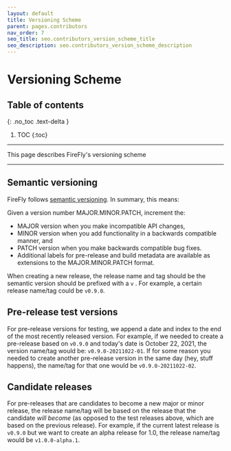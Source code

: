 ```yaml
---
layout: default
title: Versioning Scheme
parent: pages.contributors
nav_order: 7
seo_title: seo.contributors_version_scheme_title
seo_description: seo.contributors_version_scheme_description
---
```


# Versioning Scheme

## Table of contents
{: .no_toc .text-delta }

1. TOC
{:toc}

---

This page describes FireFly's versioning scheme

---

## Semantic versioning

FireFly follows [semantic versioning](https://semver.org/). In summary, this means:

Given a version number MAJOR.MINOR.PATCH, increment the:

- MAJOR version when you make incompatible API changes,
- MINOR version when you add functionality in a backwards compatible manner, and
- PATCH version when you make backwards compatible bug fixes.
- Additional labels for pre-release and build metadata are available as extensions to the MAJOR.MINOR.PATCH format.

When creating a new release, the release name and tag should be the semantic version should be prefixed with a `v` . For example, a certain release name/tag could be `v0.9.0`.

## Pre-release test versions

For pre-release versions for testing, we append a date and index to the end of the most recently released version. For example, if we needed to create a pre-release based on `v0.9.0` and today's date is October 22, 2021, the version name/tag would be: `v0.9.0-20211022-01`. If for some reason you needed to create another pre-release version in the same day (hey, stuff happens), the name/tag for that one would be `v0.9.0-20211022-02`.

## Candidate releases

For pre-releases that are candidates to become a new major or minor release, the release name/tag will be based on the release that the candidate _will become_ (as opposed to the test releases above, which are based on the previous release). For example, if the current latest release is `v0.9.0` but we want to create an alpha release for 1.0, the release name/tag would be `v1.0.0-alpha.1`.

